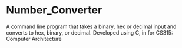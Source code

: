 # Number_Converter
A command line program that takes a binary, hex or decimal input and converts to hex, binary, or decimal.  Developed using C, in for CS315: Computer Architecture 
